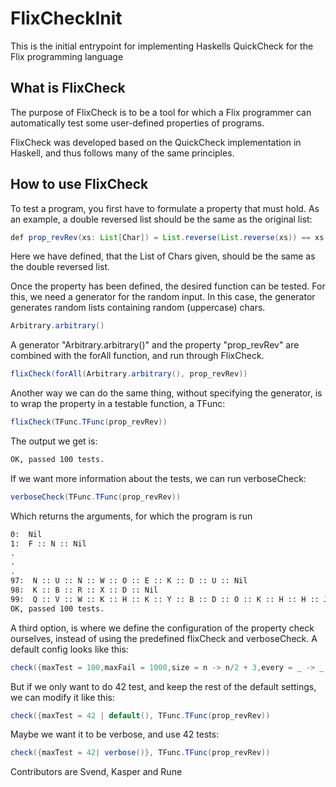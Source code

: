 # FlixCheckInit

This is the initial entrypoint for implementing Haskells QuickCheck for the Flix programming language

## What is FlixCheck

The purpose of FlixCheck is to be a tool for which a Flix programmer can automatically test some user-defined properties of programs.

FlixCheck was developed based on the QuickCheck implementation in Haskell, and thus follows many of the same principles.

## How to use FlixCheck

To test a program, you first have to formulate a property that must hold. As an example, a double reversed list should be the same as the original list:

```java
def prop_revRev(xs: List[Char]) = List.reverse(List.reverse(xs)) == xs;
```

Here we have defined, that the List of Chars given, should be the same as the double reversed list.

Once the property has been defined, the desired function can be tested. For this, we need a generator for the random input. In this case, the generator generates random lists containing random (uppercase) chars.

```java
Arbitrary.arbitrary()
```

A generator "Arbitrary.arbitrary()" and the property "prop_revRev" are combined with the forAll function, and run through FlixCheck.

```java
flixCheck(forAll(Arbitrary.arbitrary(), prop_revRev))
```

Another way we can do the same thing, without specifying the generator, is to wrap the property in a testable function, a TFunc:

```java
flixCheck(TFunc.TFunc(prop_revRev))
```

The output we get is:

```cmd
OK, passed 100 tests.
```

If we want more information about the tests, we can run verboseCheck:

```java
verboseCheck(TFunc.TFunc(prop_revRev))
```

Which returns the arguments, for which the program is run

```cmd
0:  Nil
1:  F :: N :: Nil
.
.
.
97:  N :: U :: N :: W :: O :: E :: K :: D :: U :: Nil
98:  K :: B :: R :: X :: D :: Nil
99:  Q :: V :: W :: K :: H :: K :: Y :: B :: D :: O :: K :: H :: H :: J :: Q :: R :: I :: O :: C :: Z :: G :: V :: Y :: N :: E :: H :: M :: C :: Nil
OK, passed 100 tests.
```

A third option, is where we define the configuration of the property check ourselves, instead of using the predefined flixCheck and verboseCheck.
A default config looks like this:

```java
check({maxTest = 100,maxFail = 1000,size = n -> n/2 + 3,every = _ -> _ -> ""}, prop_revRev)
```

But if we only want to do 42 test, and keep the rest of the default settings, we can modify it like this:

```java
check({maxTest = 42 | default(), TFunc.TFunc(prop_revRev))
```

Maybe we want it to be verbose, and use 42 tests:

```java
check({maxTest = 42| verbose()}, TFunc.TFunc(prop_revRev))
```

Contributors are Svend, Kasper and Rune
